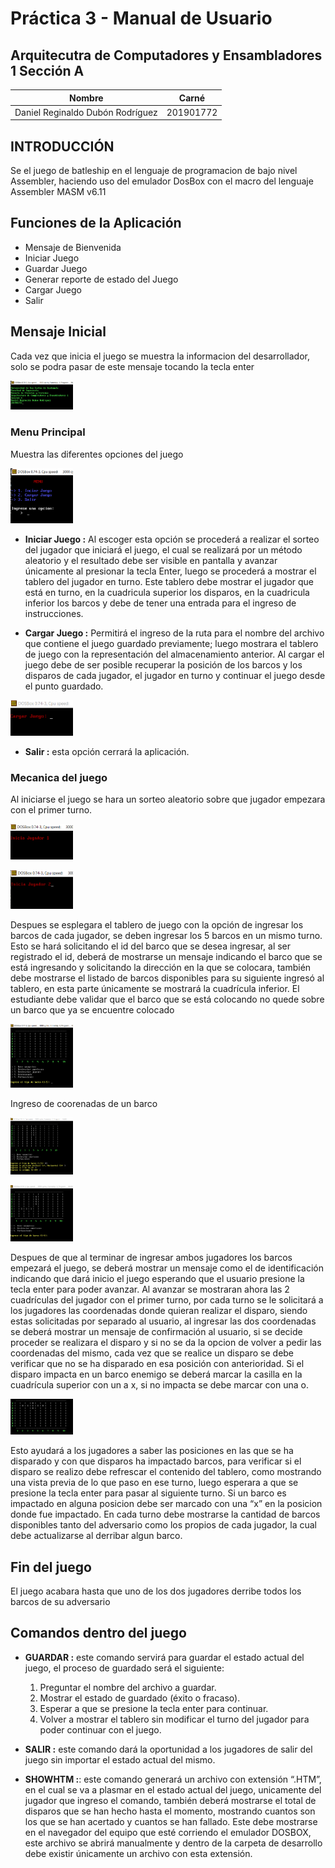 # Práctica 3 - Manual de Usuario

## Arquitecutra de Computadores y Ensambladores 1 Sección A
| Nombre                           | Carné                                      |
|:--------------------------------:|:------------------------------------------:|
| Daniel Reginaldo Dubón Rodríguez | 201901772                                  |

## INTRODUCCIÓN

Se el juego de batleship en el lenguaje de programacion de bajo nivel Assembler, haciendo uso del emulador DosBox con el macro del lenguaje Assembler MASM v6.11               				

## Funciones de la Aplicación
- Mensaje de Bienvenida
- Iniciar Juego
- Guardar Juego
- Generar reporte de estado del Juego
- Cargar Juego
- Salir

## Mensaje Inicial

Cada vez que inicia el juego se muestra la informacion del desarrollador, solo se podra pasar de este mensaje tocando la tecla enter

<img src="./Imagenes/me.png" alt="drawing" style="width:100px;"/><br>

### Menu Principal

Muestra las diferentes opciones del juego

<img src="./Imagenes/menu.png" alt="drawing" style="width:100px;"/><br>

- **Iniciar Juego :** Al escoger esta opción se procederá a realizar el sorteo del jugador que iniciará el juego, el 
cual se realizará por un método aleatorio y el resultado debe ser visible en pantalla y avanzar 
únicamente al presionar la tecla Enter, luego se procederá a mostrar el tablero del jugador en 
turno. Este tablero debe mostrar el jugador que está en turno, en la cuadricula superior los 
disparos, en la cuadricula inferior los barcos y debe de tener una entrada para el ingreso de 
instrucciones.

- **Cargar Juego :** Permitirá el ingreso de la ruta para el nombre del archivo que contiene el juego guardado 
previamente; luego mostrara el tablero de juego con la representación del almacenamiento 
anterior.
Al cargar el juego debe de ser posible recuperar la posición de los barcos y los disparos de 
cada jugador, el jugador en turno y continuar el juego desde el punto guardado.

<img src="./Imagenes/cargar.png" alt="drawing" style="width:100px;"/><br>

- **Salir :** esta opción cerrará la aplicación.

### Mecanica del juego

Al iniciarse el juego se hara un sorteo aleatorio sobre que jugador empezara con el primer turno.

<img src="./Imagenes/SorteoJ1.png" alt="drawing" style="width:100px;"/><br>

<img src="./Imagenes/SorteoJ2.png" alt="drawing" style="width:100px;"/><br>

Despues se esplegara el tablero de juego con la opción de ingresar los barcos de cada jugador, se deben
ingresar los 5 barcos en un mismo turno. Esto se hará solicitando el id del barco que se desea 
ingresar, al ser registrado el id, deberá de mostrarse un mensaje indicando el barco que se está 
ingresando y solicitando la dirección en la que se colocara, también debe mostrarse el listado 
de barcos disponibles para su siguiente ingresó al tablero, en esta parte únicamente se 
mostrará la cuadrícula inferior. El estudiante debe validar que el barco que se está colocando 
no quede sobre un barco que ya se encuentre colocado

<img src="./Imagenes/tablero1.png" alt="drawing" style="width:100px;"/><br>

Ingreso de coorenadas de un barco

<img src="./Imagenes/Ingreso.png" alt="drawing" style="width:100px;"/><br>

<img src="./Imagenes/tablero3.png" alt="drawing" style="width:100px;"/><br>

Despues de que al terminar de ingresar ambos jugadores los barcos empezará el juego, se deberá mostrar un 
mensaje como el de identificación indicando que dará inicio el juego esperando que el usuario 
presione la tecla enter para poder avanzar. Al avanzar se mostraran ahora las 2 cuadrículas del 
jugador con el primer turno, por cada turno se le solicitará a los jugadores las coordenadas 
donde quieran realizar el disparo, siendo estas solicitadas por separado al usuario, al ingresar 
las dos coordenadas se deberá mostrar un mensaje de confirmación al usuario, si se decide 
proceder se realizara el disparo y si no se da la opcion de volver a pedir las coordenadas del 
mismo, cada vez que se realice un disparo se debe verificar que no se ha disparado en esa 
posición con anterioridad. Si el disparo impacta en un barco enemigo se deberá marcar la 
casilla en la cuadrícula superior con un a x, si no impacta se debe marcar con una o.

<img src="./Imagenes/ataque.png" alt="drawing" style="width:100px;"/><br>

Esto 
ayudará a los jugadores a saber las posiciones en las que se ha disparado y con que disparos 
ha impactado barcos, para verificar si el disparo se realizo debe refrescar el contenido del 
tablero, como mostrando una vista previa de lo que paso en ese turno, luego esperara a que se 
presione la tecla enter para pasar al siguiente turno. Si un barco es impactado en alguna 
posicion debe ser marcado con una “x” en la posicion donde fue impactado. En cada turno 
debe mostrarse la cantidad de barcos disponibles tanto del adversario como los propios de 
cada jugador, la cual debe actualizarse al derribar algun barco.

## Fin del juego

El juego acabara hasta que uno de los dos jugadores derribe todos los barcos de su adversario

## Comandos dentro del juego
- **GUARDAR :** este comando servirá para guardar el estado actual del juego, el proceso de 
guardado será el siguiente:
  1. Preguntar el nombre del archivo a guardar.
  2. Mostrar el estado de guardado (éxito o fracaso).
  3. Esperar a que se presione la tecla enter para continuar.
  4. Volver a mostrar el tablero sin modificar el turno del jugador para poder continuar con el 
juego.
- **SALIR :** este comando dará la oportunidad a los jugadores de salir del juego sin importar el 
estado actual del mismo.

- **SHOWHTM :**: este comando generará un archivo con extensión “.HTM”, en el cual se va a 
plasmar en el estado actual del juego, unicamente del jugador que ingreso el comando, 
también deberá mostrarse el total de disparos que se han hecho hasta el momento, mostrando 
cuantos son los que se han acertado y cuantos se han fallado. Este debe mostrarse en el 
navegador del equipo que esté corriendo el emulador DOSBOX, este archivo se abrirá 
manualmente y dentro de la carpeta de desarrollo debe existir únicamente un archivo con esta 
extensión.